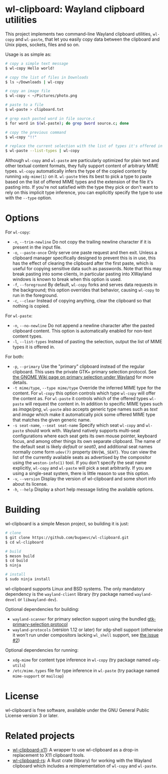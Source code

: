 # wl-clipboard: Wayland clipboard utilities

This project implements two command-line Wayland clipboard utilities, `wl-copy`
and `wl-paste`, that let you easily copy data between the clipboard and Unix
pipes, sockets, files and so on.

Usage is as simple as:

```bash
# copy a simple text message
$ wl-copy Hello world!

# copy the list of files in Downloads
$ ls ~/Downloads | wl-copy

# copy an image file
$ wl-copy < ~/Pictures/photo.png

# paste to a file
$ wl-paste > clipboard.txt

# grep each pasted word in file source.c
$ for word in $(wl-paste); do grep $word source.c; done

# copy the previous command
$ wl-copy "!!"

# replace the current selection with the list of types it's offered in
$ wl-paste --list-types | wl-copy
```

Although `wl-copy` and `wl-paste` are particularly optimized for plain text and
other textual content formats, they fully support content of arbitrary MIME
types. `wl-copy` automatically infers the type of the copied content by running
`xdg-mime(1)` on it. `wl-paste` tries its best to pick a type to paste based on
the list of offered MIME types and the extension of the file it's pasting into.
If you're not satisfied with the type they pick or don't want to rely on this
implicit type inference, you can explicitly specify the type to use with the
`--type` option.

# Options

For `wl-copy`:

* `-n`, `--trim-newline` Do not copy the trailing newline character if it is present in the input file.
* `-o`, `--paste-once` Only serve one paste request and then exit. Unless a clipboard manager specifically designed to prevent this is in use, this has the effect of clearing the clipboard after the first paste, which is useful for copying sensitive data such as passwords. Note that this may break pasting into some clients, in particular pasting into XWayland windows is known to break when this option is used.
* `-f`, `--foreground` By default, `wl-copy` forks and serves data requests in the background; this option overrides that behavior, causing `wl-copy` to run in the foreground.
* `-c`, `--clear` Instead of copying anything, clear the clipboard so that nothing is copied.

For `wl-paste`:

* `-n`, `--no-newline` Do not append a newline character after the pasted clipboard content. This option is automatically enabled for non-text content types.
* `-l`, `--list-types` Instead of pasting the selection, output the list of MIME types it is offered in.

For both:

* `-p`, `--primary` Use the "primary" clipboard instead of the regular clipboard. This uses the private GTK+ primary selection protocol. See [the GNOME Wiki page on primary selection under Wayland](https://wiki.gnome.org/Initiatives/Wayland/PrimarySelection) for more details.
* `-t mime/type`, `--type mime/type` Override the inferred MIME type for the content. For `wl-copy` this option controls which type `wl-copy` will offer the content as. For `wl-paste` it controls which of the offered types `wl-paste` will request the content in. In addition to specific MIME types such as _image/png_, `wl-paste` also accepts generic type names such as _text_ and _image_ which make it automatically pick some offered MIME type that matches the given generic name.
* `-s seat-name`, `--seat seat-name` Specify which seat `wl-copy` and `wl-paste` should work with. Wayland natively supports multi-seat configurations where each seat gets its own mouse pointer, keyboard focus, and among other things its own separate clipboard. The name of the default seat is likely _default_ or _seat0_, and additional seat names normally come form `udev(7)` property `ENV{WL_SEAT}`. You can view the list of the currently available seats as advertised by the compositor using the `weston-info(1)` tool. If you don't specify the seat name explicitly, `wl-copy` and `wl-paste` will pick a seat arbitrarily. If you are using a single-seat system, there is little reason to use this option.
* `-v`, `--version` Display the version of wl-clipboard and some short info about its license.
* `-h`, `--help` Display a short help message listing the available options.

# Building

wl-clipboard is a simple Meson project, so building it is just:

```bash
# clone
$ git clone https://github.com/bugaevc/wl-clipboard.git
$ cd wl-clipboard

# build
$ meson build
$ cd build
$ ninja

# install
$ sudo ninja install
```

wl-clipboard supports Linux and BSD systems. The only mandatory dependency is
the `wayland-client` library (try package named `wayland-devel` or
`libwayland-dev`).

Optional dependencies for building:
* `wayland-scanner` for primary selection support using the bundled [gtk-primary-selection protocol](src/protocol/gtk-primary-selection.xml)
* `wayland-protocols` (version 1.12 or later) for xdg-shell support (otherwise it won't run under compositors lacking `wl_shell` support, see [the issue #2](https://github.com/bugaevc/wl-clipboard/issues/2))

Optional dependencies for running:
* `xdg-mime` for content type inference in `wl-copy` (try package named `xdg-utils`)
* `/etc/mime.types` file for type inference in `wl-paste` (try package named `mime-support` or `mailcap`)

# License

wl-clipboard is free software, available under the GNU General Public License
version 3 or later.

# Related projects

* [wl-clipboard-x11](https://github.com/brunelli/wl-clipboard-x11): A wrapper to use wl-clipboard as a drop-in replacement to X11 clipboard tools.
* [wl-clipboard-rs](https://github.com/YaLTeR/wl-clipboard-rs): A Rust crate (library) for working with the Wayland clipboard which includes a reimplementation of `wl-copy` and `wl-paste`.
